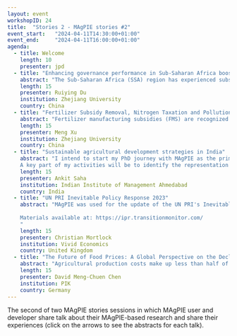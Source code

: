 ```yaml
---
layout: event
workshopID: 24
title:  "Stories 2 - MAgPIE stories #2"
event_start:   "2024-04-11T14:30:00+01:00"
event_end:     "2024-04-11T16:00:00+01:00"
agenda:
  - title: Welcome
    length: 10
    presenter: jpd 
  - title: "Enhancing governance performance in Sub-Saharan Africa boosts climate mitigation and food security"
    abstract: "The Sub-Saharan Africa (SSA) region has experienced substantial population growth over the past decades while exhibiting weak governance, contributing to unsustainable agricultural production and land use. However, the importance of governance in improving food security and mitigating environmental degradation has been limited explored. Using an agro-economic dynamic optimization model, we investigate the impacts of governance performance on land use patterns, greenhouse gas (GHG) emissions, and food security in SSA region. Our findings underscore that improving governance performance could reduce emissions while ensure food security. Strong governance leads to less deforestation, further reducing GHG emissions in the Agriculture, Forestry, and Other Land Use (AFOLU) sector. Meanwhile, the scenario representing strong governance achieves higher crop yields, lower food prices and food expenditure, as well as improved self-sufficiency."
    length: 15
    presenter: Ruiying Du
    institution: Zhejiang University
    country: China
  - title: "Fertilizer Subsidy Removal, Nitrogen Taxation and Pollution Reduction: A Comparative Analysis in China"
    abstract: "Fertilizer manufacturing subsidies (FMS) are recognized as an important factor contributing to China's excessive fertilizer use by reducing fertilizer prices. In an effort to address this overuse, the Chinese government had phased out FMS by 2015. This study presents a comparative analysis of two environmental policies—fertilizer manufacturing subsidy removal and nitrogen taxation—on nitrogen pollution emissions and food security. Using an agro-economic land system model (MAgPIE), we find that imposing a nitrogen taxation is more effective for controlling nitrogen pollution emissions compared to FMS removal, based on nitrogen pollution reductions per unit cost. However, nitrogen taxation could lead to higher food prices and lower self-sufficiency, while FMS removal has marginal impacts on food security. An uncertainty analysis of fertilizer price is conducted through Monte Carlo simulation, highlighting the robustness of our model results."
    length: 15
    presenter: Meng Xu
    institution: Zhejiang University
    country: China
  - title: "Sustainable agricultural development strategies in India"
    abstract: "I intend to start my PhD journey with MAgPIE as the primary tool, where my research will focus on regional spatial analysis aimed at mapping future land-use patterns, incorporating an analysis of the probability of adopting new agricultural innovations and their impacts on major climate indicators. This will involve integration of empirical analysis using data from national and global datasets, for India. 
    A key part of my activities will be to identify the representation of feed baskets for India within MAgPIE and improve the accounting within the model. For this, I will be working on internal R packages (mruniverse, magclass, etc.) and try to improve the representation of feed baskets and livestock productivity in the model, for India. Through these ideas, combined with the modularity and spatio-temporal flexibility in MAgPIE, I seek to contribute valuable insights into the direction of sustainable agricultural practices in India."
    length: 15 
    presenter: Ankit Saha
    institution: Indian Institute of Management Ahmedabad
    country: India
  - title: "UN PRI Inevitable Policy Response 2023"
    abstract: "MAgPIE was used for the update of the UN PRI's Inevitable Policy Response (IPR) project, updating the modelling with the most recent changes in policy and demand.
    
    Materials available at: https://ipr.transitionmonitor.com/
    "
    length: 15
    presenter: Christian Mortlock
    institution: Vivid Economics
    country: United Kingdom
  - title: "The Future of Food Prices: A Global Perspective on the Declining Importance of Agricultural Production Costs"
    abstract: "Agricultural production costs make up less than half of total food prices for higher-income countries, and the farm share of food prices will likely further decrease globally. Added-value components such as transport, processing, marketing, and catering are of increasing importance in food value chains. Using a combined statistical and process-based modelling framework (the MAgPIE model), we derive and project the value-added component of food prices for 136 countries and 7 different food groups, for food-at-home and food-away-from-home. We confirm the declining importance of the producer share in consumer food prices across food products, and highlight the future evolution of consumer prices under a business-as-usual as well as a climate mitigation scenario."
    length: 15
    presenter: David Meng-Chuen Chen
    institution: PIK
    country: Germany
---
```


The second of two MAgPIE stories sessions in which MAgPIE user and developer
share talk about their MAgPIE-based research and share their experiences (click
on the arrows to see the abstracts for each talk).
